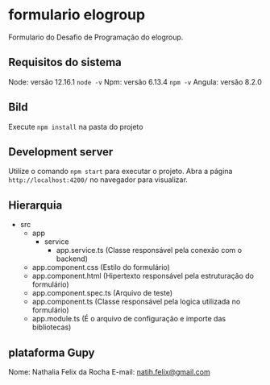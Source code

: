 # formulario elogroup

Formulario do Desafio de Programação do elogroup.

## Requisitos do sistema

Node: versão 12.16.1 `node -v`
Npm: versão 6.13.4 `npm -v`
Angula: versão 8.2.0

## Bild

Execute `npm install` na pasta do projeto

## Development server

Utilize o comando `npm start` para executar o projeto. Abra a página `http://localhost:4200/` no navegador para visualizar.

## Hierarquia

+ src
	+ app
		+ service
			- app.service.ts (Classe responsável pela conexão com o backend)
    - app.component.css (Estilo do formulário)
    - app.component.html (Hipertexto responsável pela estruturação do formulário)
    - app.component.spec.ts (Arquivo de teste)
    - app.component.ts (Classe responsável pela logica utilizada no formulário)
    - app.module.ts (É o arquivo de configuração e importe das bibliotecas)
	


## plataforma Gupy

Nome: Nathalia Felix da Rocha
E-mail: natih.felix@gmail.com
